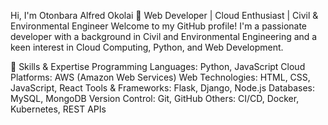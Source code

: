 Hi, I'm Otonbara Alfred Okolai 👋
Web Developer | Cloud Enthusiast | Civil & Environmental Engineer
Welcome to my GitHub profile! I'm a passionate developer with a background in Civil and Environmental Engineering and a keen interest in Cloud Computing, Python, and Web Development.

🚀 Skills & Expertise
Programming Languages: Python, JavaScript
Cloud Platforms: AWS (Amazon Web Services)
Web Technologies: HTML, CSS, JavaScript, React
Tools & Frameworks: Flask, Django, Node.js
Databases: MySQL, MongoDB
Version Control: Git, GitHub
Others: CI/CD, Docker, Kubernetes, REST APIs
